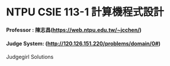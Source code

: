 # NTPU CSIE 113-1 計算機程式設計
#### Professor : 陳志昌(https://web.ntpu.edu.tw/~jcchen/)
#### Judge System: (http://120.126.151.220/problems/domain/0#)
Judgegirl Solutions

